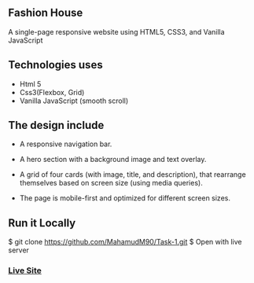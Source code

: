 ## Fashion House 

A single-page responsive website using HTML5, CSS3, and Vanilla JavaScript

## Technologies uses
 - Html 5
 - Css3(Flexbox, Grid)
 - Vanilla JavaScript (smooth scroll)
## The design include
 - A responsive navigation bar.

 - A hero section with a background image and text overlay.

-  A grid of four cards (with image, title, and description), that rearrange themselves based on screen size (using media queries).

-  The page is mobile-first and optimized for different screen sizes.

## Run it Locally
$ git clone https://github.com/MahamudM90/Task-1.git
$ Open with live server



   ###    [Live Site](https://mahamudm90.github.io/Task-1)

